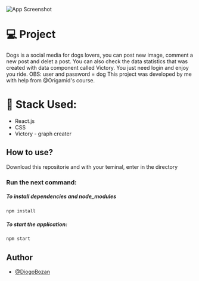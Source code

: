 ![App Screenshot](https://github.com/DiogoBozan/Dog_Photobook/blob/master/src/Assets/screen%20login.png)

# 💻 Project
Dogs is a social media for dogs lovers, you can post new image, comment a new post and delet a post. You can also check the data statistics that was created with data component called Victory.  You just need login and enjoy you ride. OBS: user and password = dog
This project was developed by me with help from @Origamid's course.

# 🚀 Stack Used:
- React.js
- CSS
- Victory - graph creater

## How to use?
Download this repositorie and with your teminal, enter in the directory

### Run the next command:
##### To install dependencies and node_modules
```bash
npm install
```
##### To start the application:
```bash
npm start
```

## Author
- [@DiogoBozan](https://github.com/DiogoBozan)
